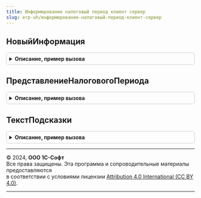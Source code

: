 ```yaml
---
title: Информирование налоговый период клиент сервер
slug: erp-uh/информирование-налоговый-период-клиент-сервер
---
```



## НовыйИнформация
<details style="margin: 1em 0; padding: 0.5em; border: 1px solid #ccc; border-radius: 6px;">

<summary style="font-weight: bold; cursor: pointer;">Описание, пример вызова</summary>

```bsl

// Конструктор объекта, содержащего тексты, информирующие пользователя об особенностях первого налогового периода организации,
// зарегистрированной в конце стандартного налогового (отчетного) периода.
//
// Параметры:
//  Заголовок	 - Строка - основной текст, выводится в качестве заголовка поля информирования
//  Подсказка	 - Строка - подсказка, выводится по отдельной кнопке.
//
// Возвращаемое значение:
//  Структура - см. тело функции
//
Функция НовыйИнформация(Заголовок, Подсказка) Экспорт
```

Пример вызова
```bsl
Результат = ИнформированиеНалоговыйПериодКлиентСервер.НовыйИнформация(Заголовок, Подсказка) 
```
</details>

## ПредставлениеНалоговогоПериода
<details style="margin: 1em 0; padding: 0.5em; border: 1px solid #ccc; border-radius: 6px;">

<summary style="font-weight: bold; cursor: pointer;">Описание, пример вызова</summary>

```bsl

// Формирует представление периода для целей налоговой и иной отчетности, с учетом особенностей первого налогового периода организации,
// зарегистрированной в конце стандартного налогового (отчетного) периода.
// Так, если организация зарегистрирована 01 декабря, то представлением отчетного периода с 01 декабря по 31 марта будет "1 квартал".
//
// Параметры:
//  НачалоПериода				 - Дата - начало фактического периода
//  КонецПериода				 - Дата	- конец фактического периода
//  ОписаниеНалоговогоПериода	 - Структура - результат ИнтерфейсыВзаимодействияБРО.БлижайшийНалоговыйПериод().
//
// Возвращаемое значение:
//  Строка - представление налогового периода.
//
Функция ПредставлениеНалоговогоПериода(НачалоПериода, КонецПериода, ОписаниеНалоговогоПериода) Экспорт
```

Пример вызова
```bsl
Результат = ИнформированиеНалоговыйПериодКлиентСервер.ПредставлениеНалоговогоПериода(НачалоПериода, КонецПериода, ОписаниеНалоговогоПериода) 
```
</details>

## ТекстПодсказки
<details style="margin: 1em 0; padding: 0.5em; border: 1px solid #ccc; border-radius: 6px;">

<summary style="font-weight: bold; cursor: pointer;">Описание, пример вызова</summary>

```bsl

// Формирует текст подсказки (вспомогательной информации) об особенностях первого налогового периода организации,
// зарегистрированной в конце стандартного налогового (отчетного) периода.
//
// Параметры:
//  ЮридическоеФизическоеЛицо          - ПеречислениеСсылка.ЮридическоеФизическоеЛицо - позволяет определить субъекта, к которому обращаемся
//  ВариантПериода                     - Перечисления.ВариантыРасширенногоПервогоНалоговогоПериода - вариант требований законодательства
//  ПродолжительностьНалоговогоПериода - ПеречислениеСсылка.Периодичность - продолжительность налогового периода, позволяет сформулировать,
//                                       в отчет за какой период включаются показатели за период с даты регистрации до стандартной даты начала отчетного периода
//  ВидОтчетаВинительныйПадеж          - Строка - наименование отчета (расчета), в который включаются данные отчетного периода,
//                                       в винительном падеже, например "декларацию" или "справку".
//
// Возвращаемое значение:
//  Строка - текст подсказки
//
Функция ТекстПодсказки(ЮридическоеФизическоеЛицо, ВариантПериода, ПродолжительностьНалоговогоПериода, ВидОтчетаВинительныйПадеж) Экспорт
```

Пример вызова
```bsl
Результат = ИнформированиеНалоговыйПериодКлиентСервер.ТекстПодсказки(ЮридическоеФизическоеЛицо, ВариантПериода, ПродолжительностьНалоговогоПериода, ВидОтчетаВинительныйПадеж) 
```
</details>

---

© 2024, **ООО 1С-Софт**  
Все права защищены. Эта программа и сопроводительные материалы предоставляются  
в соответствии с условиями лицензии [Attribution 4.0 International (CC BY 4.0)](https://creativecommons.org/licenses/by/4.0/legalcode).

---
